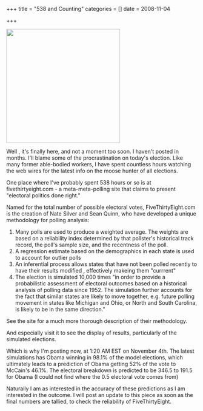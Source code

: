 +++
title = "538 and Counting"
categories = []
date = 2008-11-04


+++


<img style="width: 300px;" src="png/538map.png" alt="" />

Well , it's finally here, and not a moment too soon. I haven't posted in months. I'll blame some of the procrastination on today's election. Like many former able-bodied workers, I have spent countless hours watching the web wires for the latest info on the moose hunter of all elections.

One place where I've probably spent 538 hours or so is at fivethirtyeight.com - a meta-meta-polling site that claims to present "electoral politics done right."

Named for the total number of possible electoral votes, FiveThirtyEight.com is the creation of Nate Silver and Sean Quinn, who have developed a unique methodology for polling analysis:
<ol><li>Many polls are used to produce a weighted average. The weights are based on a reliability index determined by that pollster's historical track record, the poll's sample size, and the recentness of the poll.</li><li>A regression estimate based on the demographics in each state is used to account for outlier polls</li><li>An inferential process allows states that have not been polled recently to have their results modified , effectively makeing them "currrent"</li><li>The election is simulated 10,000 times "in order to provide a probabilistic assessment of electoral outcomes based on a historical analysis of polling data since 1952. The simulation further accounts for the fact that similar states are likely to move together, e.g. future polling movement in states like Michigan and Ohio, or North and South Carolina, is likely to be in the same direction."</li></ol>
See the site for a much more thorough description of their methodology.

And especially visit it to see the display of results, particularly of the simulated elections.

Which is why I'm posting now, at 1:20 AM EST on November 4th. The latest simulations has Obama winning in 98.1% of the model elections, which ultimately leads to a prediction of Obama getting 52% of the vote to McCain's 46.1%. The electoral breakdown is predicted to be 346.5 to 191.5 for Obama (I could not find where the 0.5 electoral vote comes from)

Naturally I am as interested in the accuracy of these predictions as I am interested in the outcome. I will post an update to this piece as soon as the final numbers are tallied, to check the reliability of FiveThirtyEight.


